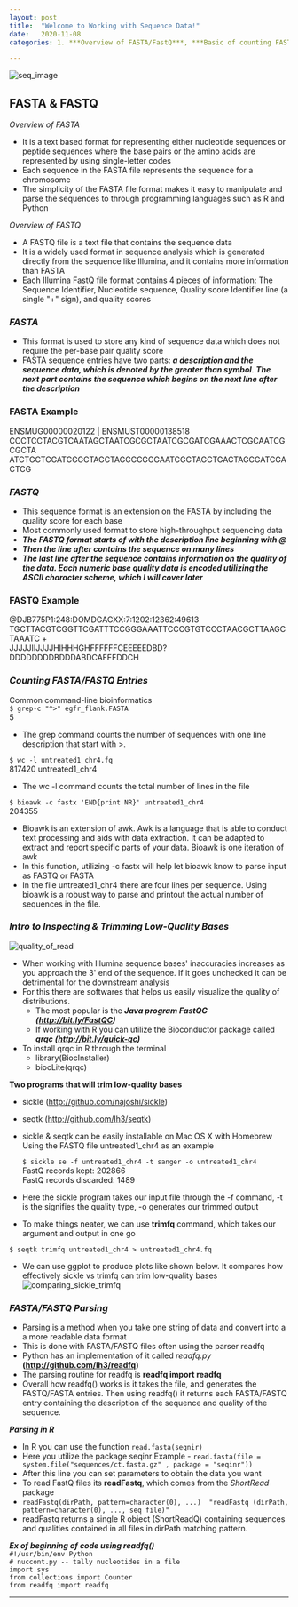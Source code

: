 ```yaml
---
layout: post
title:  "Welcome to Working with Sequence Data!"
date:   2020-11-08
categories: 1. ***Overview of FASTA/FastQ***, ***Basic of counting FASTA/FASTQ entries***, ***Trimming low-quality bases***, ***Overview of Parsing FASTA/FASTQ files***

---
```

![seq_image](https://i.ytimg.com/vi/fCd6B5HRaZ8/maxresdefault.jpg)

## **FASTA & FASTQ**  
*Overview of FASTA*  
- It is a text based format for representing either nucleotide sequences or peptide sequences where the base pairs or the amino acids are represented by using single-letter codes  
- Each sequence in the FASTA file represents the sequence for a chromosome
- The simplicity of the FASTA file format makes it easy to manipulate and parse the sequences to through programming languages such as R and Python  

*Overview of FASTQ*  
- A FASTQ file is a text file that contains the sequence data  
- It is a widely used format in sequence analysis which is generated directly from the sequence like Illumina, and it contains more information than FASTA  
- Each Illumina FastQ file format contains 4 pieces of information: The Sequence Identifier, Nucleotide sequence, Quality score Identifier line (a single "+" sign), and quality scores

### *FASTA*
- This format is used to store any kind of sequence data which  does not require the per-base pair quality score  
- FASTA sequence entries have two parts: ***a description and the sequence data, which is denoted by the greater than symbol***. ***The next part contains the sequence which begins on the next line after the description***
### FASTA Example
ENSMUG00000020122 | ENSMUST00000138518  
CCCTCCTACGTCAATAGCTAATCGCGCTAATCGCGATCGAAACTCGCAATCGCGCTA ATCTGCTCGATCGGCTAGCTAGCCCGGGAATCGCTAGCTGACTAGCGATCGACTCG   

### *FASTQ*  
- This sequence format is an extension on the FASTA by including the quality score for each base
- Most commonly used format to store high-throughput sequencing data
- ***The FASTQ format starts of with the description line beginning with @***
- ***Then the line after contains the sequence on many lines***
- ***The last line after the sequence contains information on the quality of the data. Each numeric base quality data is encoded utilizing the ASCII character scheme, which I will cover later***
### FASTQ Example
@DJB775P1:248:DOMDGACXX:7:1202:12362:49613
TGCTTACGTCGGTTCGATTTCCGGGAAATTCCCGTGTCCCTAACGCTTAAGCTAAATC  +  
JJJJJIIJJJJHIHHHGHFFFFFFCEEEEEDBD?DDDDDDDDBDDDABDCAFFFDDCH

### *Counting FASTA/FASTQ Entries*
Common command-line bioinformatics  
`$ grep-c "^>" egfr_flank.FASTA`  
5  
- The grep command counts the number of sequences with one line description that start with >.  

`$ wc -l untreated1_chr4.fq`  
817420 untreated1_chr4
- The wc -l command counts the total number of lines in the file

`$ bioawk -c fastx 'END{print NR}' untreated1_chr4`  
204355  
-  Bioawk is an extension of awk. Awk is a language that is able to conduct text processing and aids with data extraction. It can be adapted to extract and report specific parts of your data. Bioawk is one iteration of awk  
- In this function, utilizing -c fastx will help let bioawk know to parse input as FASTQ or FASTA
- In the file untreated1_chr4 there are four lines per sequence. Using bioawk is a robust way to parse and printout the actual number of sequences in the file.

### *Intro to Inspecting & Trimming Low-Quality Bases*
![quality_of_read](https://lh5.googleusercontent.com/_KAKU58ax51Y/TZQtBGsweyI/AAAAAAAAADA/MVEx7AStm_o/s800/per%20base%20sequence%20quality.png)
- When working with Illumina sequence bases' inaccuracies increases as you approach the 3' end of the sequence. If it goes unchecked it can be detrimental for the downstream analysis
- For this there are softwares that helps us easily visualize the quality of distributions.  
   - The most popular is the ***Java program FastQC (http://bit.ly/FastQC)***
   - If working with R you can utilize the Bioconductor package called ***qrqc (http://bit.ly/quick-qc)***  
- To install qrqc in R through the terminal
  - library(BiocInstaller)
  - biocLite(qrqc)  

**Two programs that will trim low-quality bases**
- sickle (http://github.com/najoshi/sickle)
- seqtk (http://github.com/lh3/seqtk)
- sickle & seqtk can be easily installable on Mac OS X with Homebrew  
Using the FASTQ file untreated1_chr4 as an example  

  `$ sickle se -f untreated1_chr4 -t sanger -o untreated1_chr4`  
  FastQ records kept: 202866  
  FastQ records discarded: 1489  

- Here the sickle program takes our input file through the -f command, -t is the signifies the quality type, -o generates our trimmed output  

- To make things neater, we can use **trimfq** command, which takes our argument and output in one go  

`$ seqtk trimfq untreated1_chr4 > untreated1_chr4.fq`  
- We can use ggplot to produce plots like shown below. It compares how effectively sickle vs trimfq can trim low-quality bases  
![comparing_sickle_trimfq](https://apprize.best/data/bioinformatics/bioinformatics.files/image084.jpg)  

### *FASTA/FASTQ Parsing*  
- Parsing is a method when you take one string of data and convert into a a more readable data format  
- This is done with FASTA/FASTQ files often using the parser readfq  
- Python has an implementation of it called *readfq.py* **(http://github.com/lh3/readfq)**  
- The parsing routine for readfq is **readfq import readfq**  
- Overall how readfq() works is it takes the file, and generates the FASTQ/FASTA entries. Then using readfq() it returns each FASTA/FASTQ entry containing the description of the sequence and quality of the sequence.  

***Parsing in R***  
- In R you can use the function `read.fasta(seqnir)`  
- Here you utilize the package seqinr
Example - `read.fasta(file = system.file("sequences/ct.fasta.gz" , package = "seqinr"))`
- After this line you can set parameters to obtain the data you want  
- To read FastQ files its **readFastq**, which comes from the *ShortRead* package  
- `readFastq(dirPath, pattern=character(0), ...)  "readFastq (dirPath, pattern=character(0), ..., seq file)"`  
- readFastq returns a single R object (ShortReadQ) containing sequences and qualities contained in all files in dirPath matching pattern.

***Ex of beginning of code using readfq()***  
`#!/usr/bin/env Python`  
`# nuccont.py -- tally nucleotides in a file`  
`import sys`  
`from collections import Counter`  
`from readfq import readfq`  

---
